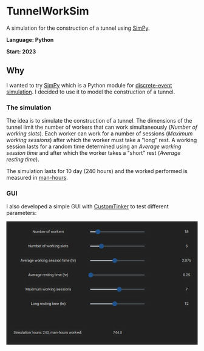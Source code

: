 # TunnelWorkSim
A simulation for the construction of a tunnel using [SimPy](https://simpy.readthedocs.io/en/latest/).

**Language: Python**

**Start: 2023**

## Why
I wanted to try [SimPy](https://simpy.readthedocs.io/en/latest/) which is a Python module for [discrete-event simulation](https://en.wikipedia.org/wiki/Discrete-event_simulation). I decided to use it to model the construction of a tunnel.

### The simulation
The idea is to simulate the construction of a tunnel. The dimensions of the tunnel limit the number of workers that can work simultaneously (_Number of working slots_). Each worker can work for a number of sessions (_Maximum working sessions_) after which the worker must take a "long" rest. A working session lasts for a random time determined using an _Average working session time_ and after which the worker takes a "short" rest (_Average resting time_).

The simulation lasts for 10 day (240 hours) and the worked performed is measured in [man-hours](https://en.wikipedia.org/wiki/Man-hour).

### GUI
I also developed a simple GUI with [CustomTinker](https://github.com/TomSchimansky/CustomTkinter/wiki) to test different parameters:

![gui](/images/gui.jpg)
